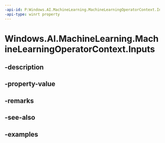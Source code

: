 ```yaml
---
-api-id: P:Windows.AI.MachineLearning.MachineLearningOperatorContext.Inputs
-api-type: winrt property
---
```


<!-- Property syntax.
public IVectorView<IFeatureValue> Inputs { get; }
-->

# Windows.AI.MachineLearning.MachineLearningOperatorContext.Inputs

## -description

## -property-value

## -remarks

## -see-also

## -examples

